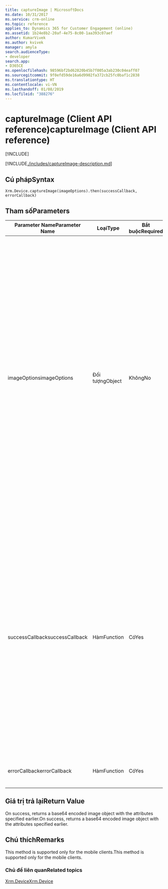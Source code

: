 ```yaml
---
title: captureImage | MicrosoftDocs
ms.date: 10/31/2017
ms.service: crm-online
ms.topic: reference
applies_to: Dynamics 365 for Customer Engagement (online)
ms.assetid: 1b24e8b2-20af-4e75-8c00-1aa393c07aef
author: KumarVivek
ms.author: kvivek
manager: amyla
search.audienceType:
- developer
search.app:
- D365CE
ms.openlocfilehash: 98596bf2bd62820b45b7f005a3ab230c04eaff07
ms.sourcegitcommit: 9f0efd59de16a6d9902fa372cb25fc0baf1c2838
ms.translationtype: HT
ms.contentlocale: vi-VN
ms.lasthandoff: 01/08/2019
ms.locfileid: "388276"
---
```

# <a name="captureimage-client-api-reference"></a><span data-ttu-id="56ae0-102">captureImage (Client API reference)</span><span class="sxs-lookup"><span data-stu-id="56ae0-102">captureImage (Client API reference)</span></span>

[!INCLUDE[](../../../../includes/cc_applies_to_update_9_0_0.md)]

[!INCLUDE[./includes/captureImage-description.md](./includes/captureImage-description.md)]


## <a name="syntax"></a><span data-ttu-id="56ae0-103">Cú pháp</span><span class="sxs-lookup"><span data-stu-id="56ae0-103">Syntax</span></span>

`Xrm.Device.captureImage(imageOptions).then(successCallback, errorCallback)`

## <a name="parameters"></a><span data-ttu-id="56ae0-104">Tham số</span><span class="sxs-lookup"><span data-stu-id="56ae0-104">Parameters</span></span>

| <span data-ttu-id="56ae0-105">Parameter Name</span><span class="sxs-lookup"><span data-stu-id="56ae0-105">Parameter Name</span></span>        | <span data-ttu-id="56ae0-106">Loại</span><span class="sxs-lookup"><span data-stu-id="56ae0-106">Type</span></span>           | <span data-ttu-id="56ae0-107">Bắt buộc</span><span class="sxs-lookup"><span data-stu-id="56ae0-107">Required</span></span>  |<span data-ttu-id="56ae0-108">Mô tả</span><span class="sxs-lookup"><span data-stu-id="56ae0-108">Description</span></span>  |
| ------------- |-------------| -----|-----|
|<span data-ttu-id="56ae0-109">imageOptions</span><span class="sxs-lookup"><span data-stu-id="56ae0-109">imageOptions</span></span> |<span data-ttu-id="56ae0-110">Đối tượng</span><span class="sxs-lookup"><span data-stu-id="56ae0-110">Object</span></span> | <span data-ttu-id="56ae0-111">Không</span><span class="sxs-lookup"><span data-stu-id="56ae0-111">No</span></span>|<span data-ttu-id="56ae0-112">An object with the following attributes:</span><span class="sxs-lookup"><span data-stu-id="56ae0-112">An object with the following attributes:</span></span><br/><span data-ttu-id="56ae0-113">- **allowEdit**: Indicates whether to edit the image before saving.</span><span class="sxs-lookup"><span data-stu-id="56ae0-113">- **allowEdit**: Indicates whether to edit the image before saving.</span></span> <span data-ttu-id="56ae0-114">Boolean.</span><span class="sxs-lookup"><span data-stu-id="56ae0-114">Boolean.</span></span><br/><span data-ttu-id="56ae0-115">- **height**: Height of the image to capture.</span><span class="sxs-lookup"><span data-stu-id="56ae0-115">- **height**: Height of the image to capture.</span></span> <span data-ttu-id="56ae0-116">Số.</span><span class="sxs-lookup"><span data-stu-id="56ae0-116">Number.</span></span><br/><span data-ttu-id="56ae0-117">- **preferFrontCamera**: Indicates whether to capture image using the front camera of the device.</span><span class="sxs-lookup"><span data-stu-id="56ae0-117">- **preferFrontCamera**: Indicates whether to capture image using the front camera of the device.</span></span> <span data-ttu-id="56ae0-118">Boolean.</span><span class="sxs-lookup"><span data-stu-id="56ae0-118">Boolean.</span></span><br/><span data-ttu-id="56ae0-119">- **quality**: Quality of the image file in percentage.</span><span class="sxs-lookup"><span data-stu-id="56ae0-119">- **quality**: Quality of the image file in percentage.</span></span> <span data-ttu-id="56ae0-120">Số.</span><span class="sxs-lookup"><span data-stu-id="56ae0-120">Number.</span></span><br/><span data-ttu-id="56ae0-121">- **width**: Width of the image to capture.</span><span class="sxs-lookup"><span data-stu-id="56ae0-121">- **width**: Width of the image to capture.</span></span> <span data-ttu-id="56ae0-122">Number..</span><span class="sxs-lookup"><span data-stu-id="56ae0-122">Number..</span></span>|
|<span data-ttu-id="56ae0-123">successCallback</span><span class="sxs-lookup"><span data-stu-id="56ae0-123">successCallback</span></span> |<span data-ttu-id="56ae0-124">Hàm</span><span class="sxs-lookup"><span data-stu-id="56ae0-124">Function</span></span> | <span data-ttu-id="56ae0-125">Có</span><span class="sxs-lookup"><span data-stu-id="56ae0-125">Yes</span></span>|<span data-ttu-id="56ae0-126">A function to call when image is returned.</span><span class="sxs-lookup"><span data-stu-id="56ae0-126">A function to call when image is returned.</span></span> <span data-ttu-id="56ae0-127">A base64 encoded image object with the following attributes is passed to the function:</span><span class="sxs-lookup"><span data-stu-id="56ae0-127">A base64 encoded image object with the following attributes is passed to the function:</span></span><br/><span data-ttu-id="56ae0-128">- **fileContent**: Contents of the image file.</span><span class="sxs-lookup"><span data-stu-id="56ae0-128">- **fileContent**: Contents of the image file.</span></span> <span data-ttu-id="56ae0-129">Chuỗi</span><span class="sxs-lookup"><span data-stu-id="56ae0-129">String</span></span> <br/><span data-ttu-id="56ae0-130">- **fileName**: Name of the image file.</span><span class="sxs-lookup"><span data-stu-id="56ae0-130">- **fileName**: Name of the image file.</span></span> <span data-ttu-id="56ae0-131">String.</span><span class="sxs-lookup"><span data-stu-id="56ae0-131">String.</span></span><br/><span data-ttu-id="56ae0-132">- **fileSize**: Size of the image file in KB.</span><span class="sxs-lookup"><span data-stu-id="56ae0-132">- **fileSize**: Size of the image file in KB.</span></span> <span data-ttu-id="56ae0-133">Số.</span><span class="sxs-lookup"><span data-stu-id="56ae0-133">Number.</span></span><br/><span data-ttu-id="56ae0-134">- **mimeType**: Image file MIME type.</span><span class="sxs-lookup"><span data-stu-id="56ae0-134">- **mimeType**: Image file MIME type.</span></span> <span data-ttu-id="56ae0-135">String.</span><span class="sxs-lookup"><span data-stu-id="56ae0-135">String.</span></span>|
|<span data-ttu-id="56ae0-136">errorCallback</span><span class="sxs-lookup"><span data-stu-id="56ae0-136">errorCallback</span></span> |<span data-ttu-id="56ae0-137">Hàm</span><span class="sxs-lookup"><span data-stu-id="56ae0-137">Function</span></span> | <span data-ttu-id="56ae0-138">Có</span><span class="sxs-lookup"><span data-stu-id="56ae0-138">Yes</span></span>|<span data-ttu-id="56ae0-139">A function to call when the operation fails.</span><span class="sxs-lookup"><span data-stu-id="56ae0-139">A function to call when the operation fails.</span></span> |
 

## <a name="return-value"></a><span data-ttu-id="56ae0-140">Giá trị trả lại</span><span class="sxs-lookup"><span data-stu-id="56ae0-140">Return Value</span></span>
<span data-ttu-id="56ae0-141">On success, returns a base64 encoded image object with the attributes specified earlier.</span><span class="sxs-lookup"><span data-stu-id="56ae0-141">On success, returns a base64 encoded image object with the attributes specified earlier.</span></span>

## <a name="remarks"></a><span data-ttu-id="56ae0-142">Chú thích</span><span class="sxs-lookup"><span data-stu-id="56ae0-142">Remarks</span></span>
<span data-ttu-id="56ae0-143">This method is supported only for the mobile clients.</span><span class="sxs-lookup"><span data-stu-id="56ae0-143">This method is supported only for the mobile clients.</span></span>

### <a name="related-topics"></a><span data-ttu-id="56ae0-144">Chủ đề liên quan</span><span class="sxs-lookup"><span data-stu-id="56ae0-144">Related topics</span></span>
[<span data-ttu-id="56ae0-145">Xrm.Device</span><span class="sxs-lookup"><span data-stu-id="56ae0-145">Xrm.Device</span></span>](../xrm-device.md)

